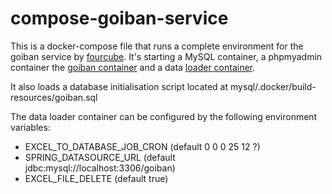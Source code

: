 # compose-goiban-service

This is a docker-compose file that runs a complete environment for the goiban service by [fourcube](https://github.com/fourcube).
It's starting a MySQL container, a phpmyadmin container the [goiban container](https://hub.docker.com/r/fourcube/openiban/) and a data [loader container](https://hub.docker.com/r/onesty/goibandataloader/).

It also loads a database initialisation script located at mysql/.docker/build-resources/goiban.sql

The data loader container can be configured by the following environment variables:

* EXCEL_TO_DATABASE_JOB_CRON (default 0 0 0 25 12 ?)
* SPRING_DATASOURCE_URL (default jdbc:mysql://localhost:3306/goiban)
* EXCEL_FILE_DELETE (default true)
